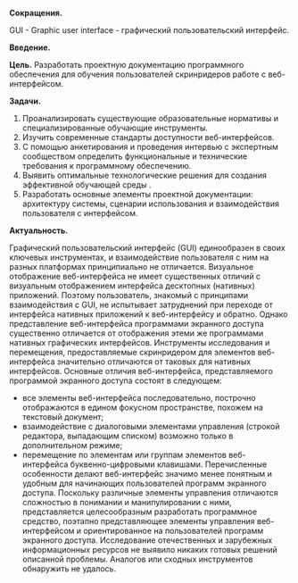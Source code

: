 ﻿**Сокращения.**

GUI - Graphic user interface - графический пользовательский интерфейс.

**Введение.**

**Цель.**
Разработать проектную документацию программного обеспечения для обучения пользователей скринридеров работе с веб-интерфейсом.

**Задачи.**
1. Проанализировать существующие образовательные нормативы и специализированные обучающие инструменты.
2. Изучить современные стандарты доступности веб-интерфейсов.
3. С помощью анкетирования и проведения интервью с экспертным сообществом определить функциональные и технические требования к программному обеспечению.  
4. Выявить оптимальные технологические решения для создания эффективной обучающей среды .
5. Разработать основные элементы проектной документации: архитектуру системы, сценарии использования и взаимодействия пользователя с интерфейсом.  

**Актуальность.**

Графический пользовательский интерфейс (GUI) единообразен в своих ключевых инструментах, и взаимодействие пользователя с ним на разных платформах принципиально не отличается. Визуальное отображение веб-интерфейса не имеет существенных отличий с визуальным отображением интерфейса десктопных (нативных) приложений. Поэтому пользователь, знакомый с принципами взаимодействия с GUI, не испытывает затруднений при переходе от интерфейса нативных приложений к веб-интерфейсу и обратно.
Однако представление веб-интерфейса программами экранного доступа существенно отличается от отображения этеми же программами нативных графических интерфейсов. Инструменты исследования и перемещения, предоставляемые скринридером для элементов веб-интерфейса значительно отличаются от таковых для нативных интерфейсов.
Основные отличия веб-интерфейса, представляемого программой экранного доступа состоят в следующем:
- все элементы веб-интерфейса последовательно, построчно отображаются в едином фокусном пространстве, похожем на текстовый документ;
- взаимодействие с диалоговыми элементами управления (строкой редактора, выпадающим списком) возможно только в дополнительном режиме;
- перемещение по элементам или группам элементов веб-интерфейса буквенно-цифровыми клавишами.
Перечисленные особенности делают веб-интерфейс значимо менее понятным и удобным для начинающих пользователей программ экранного доступа.
Поскольку различные элементы управления отличаются сложностью в понимании и манипулировании с ними, представляется целесообразным разработать программное средство, поэтапно представляющее элементы управления веб-интерфейсом и ориентированное на пользователей программ экранного доступа.
Исследование отечественных и зарубежных информационных ресурсов не выявило никаких готовых решений описанной проблемы. Аналогов или сходных инструментов обнаружить не удалось.


